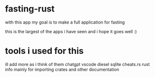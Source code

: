 # fasting-rust

with this app my goal is to make a full application for fasting

this is the largest of the apps i have seen and i hope it goes well :)

# tools i used for this

ill add more as i think of them
chatgpt
vscode
diesel
sqlite
cheats.rs rust info mainly for importing crates and other documentation
